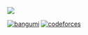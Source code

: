 ![](https://cdn.luogu.com.cn/upload/image_hosting/5tdq0o7a.png)
<div align="left">
<a href="https://bgm.tv/user/880635" target="_blank"><img src=https://img.shields.io/badge/bangumi-%2324292e.svg?&style=for-the-badge&logo=myanimelist&logoColor=pink alt=bangumi style="margin-bottom: 5px;" /></a>
<a href="https://codeforces.com/profile/D1or4m4" target="_blank"><img src=https://img.shields.io/badge/codeforces-%2324292e.svg?&style=for-the-badge&logo=codeforces&logoColor=orange alt=codeforces style="margin-bottom: 5px;" /></a>
</div>
